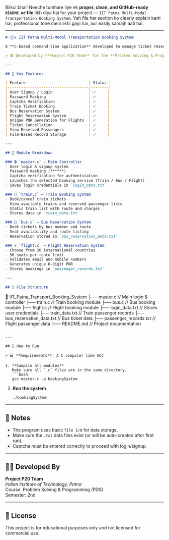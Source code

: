 Bilkul bhai! Neeche tumhare liye ek **proper, clean, and GitHub-ready `README.md` file** likh diya hai for your project — `IIT Patna Multi-Modal Transportation Booking System`. Yeh file har section ko clearly explain karti hai, professional tone mein likhi gayi hai, aur easily samajh aati hai.

---

```markdown
# 🚆🚌✈️ IIT Patna Multi-Modal Transportation Booking System

A **C-based command-line application** developed to manage ticket reservations for **Trains**, **Buses**, and **Flights**, all in one place. This project includes a secure login system, dynamic seat management, PNR generation, and file-based data persistence.

> 🛠️ Developed by **Project P20 Team** for the **Problem Solving & Programming (PDS)** course at **IIT Patna**.

---

## 🔐 Key Features

| Feature                            | Status |
|------------------------------------|--------|
| User Signup / Login                | ✅     |
| Password Masking                   | ✅     |
| Captcha Verification               | ✅     |
| Train Ticket Booking               | ✅     |
| Bus Reservation System             | ✅     |
| Flight Reservation System          | ✅     |
| Unique PNR Generation for Flights  | ✅     |
| Ticket Cancellation                | ✅     |
| View Reserved Passengers           | ✅     |
| File-Based Record Storage          | ✅     |

---

## 🧩 Module Breakdown

### 🔒 `master.c` – Main Controller
- User login & signup system
- Password masking (******)
- Captcha verification for authentication
- Launches the selected booking service (Train / Bus / Flight)
- Saves login credentials in `login_data.txt`

### 🚆 `train.c` – Train Booking System
- Book/cancel train tickets
- View available trains and reserved passenger lists
- Static train list with route and charges
- Stores data in `train_data.txt`

### 🚌 `bus.c` – Bus Reservation System
- Book tickets by bus number and route
- Seat availability and route listing
- Reservation stored in `bus_reservation_data.txt`

### ✈️ `flight.c` – Flight Reservation System
- Choose from 20 international countries
- 50 seats per route limit
- Validates email and mobile numbers
- Generates unique 6-digit PNR
- Stores bookings in `passenger_records.txt`

---

## 📂 File Structure

```
📁 IIT_Patna_Transport_Booking_System
├── master.c                     // Main login & controller
├── train.c                      // Train booking module
├── bus.c                        // Bus booking module
├── flight.c                     // Flight booking module
├── login_data.txt               // Stores user credentials
├── train_data.txt               // Train passenger records
├── bus_reservation_data.txt     // Bus ticket data
├── passenger_records.txt        // Flight passenger data
├── README.md                    // Project documentation
```

---

## 🧪 How to Run

> 💻 **Requirements**: A C compiler like GCC

1. **Compile all modules**  
   Make sure all `.c` files are in the same directory.
   ```bash
   gcc master.c -o bookingSystem
   ```

2. **Run the system**
   ```bash
   ./bookingSystem
   ```

---

## 📌 Notes

- The program uses basic `file I/O` for data storage.
- Make sure the `.txt` data files exist (or will be auto-created after first run).
- Captcha must be entered correctly to proceed with login/signup.

---

## 👨‍💻 Developed By

**Project P20 Team**  
_Indian Institute of Technology, Patna_  
Course: Problem Solving & Programming (PDS)  
Semester: 2nd

---

## 📜 License

This project is for educational purposes only and not licensed for commercial use.
